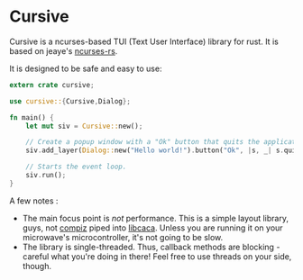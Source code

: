 Cursive
=======

Cursive is a ncurses-based TUI (Text User Interface) library for rust. It is based on jeaye's [ncurses-rs](https://github.com/jeaye/ncurses-rs).

It is designed to be safe and easy to use:

```rust
extern crate cursive;

use cursive::{Cursive,Dialog};

fn main() {
	let mut siv = Cursive::new();

	// Create a popup window with a "Ok" button that quits the application
	siv.add_layer(Dialog::new("Hello world!").button("Ok", |s, _| s.quit()));

	// Starts the event loop.
	siv.run();
}
```

A few notes :

* The main focus point is _not_ performance. This is a simple layout library, guys, not [compiz](https://www.google.com/search?q=compiz&tbm=isch) piped into [libcaca](https://www.google.com/search?q=libcaca&tbm=isch). Unless you are running it on your microwave's microcontroller, it's not going to be slow.
* The library is single-threaded. Thus, callback methods are blocking - careful what you're doing in there! Feel free to use threads on your side, though.
